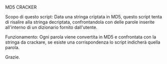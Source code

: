 MD5 CRACKER

Scopo di questo script:
Data una stringa criptata in MD5, questo script tenta di risalire alla stringa decriptata, confrontandola con delle parole inserite all'interno di un dizionario fornito dall'utente.

Funzionamento:
Ogni parola viene convertita in MD5 e confrontata con la stringa da crackare, se esiste una corrispondenza lo script indicherà quella parola.

Grazie.
